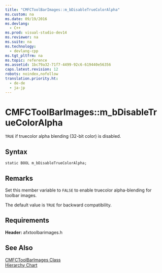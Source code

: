 ```yaml
---
title: "CMFCToolBarImages::m_bDisableTrueColorAlpha"
ms.custom: na
ms.date: 09/19/2016
ms.devlang: 
  - C++
ms.prod: visual-studio-dev14
ms.reviewer: na
ms.suite: na
ms.technology: 
  - devlang-cpp
ms.tgt_pltfrm: na
ms.topic: reference
ms.assetid: 1bc79a32-71f7-4499-92c6-619440e56356
caps.latest.revision: 12
robots: noindex,nofollow
translation.priority.ht: 
  - de-de
  - ja-jp
---
```

# CMFCToolBarImages::m_bDisableTrueColorAlpha
`TRUE` if truecolor alpha blending (32-bit color) is disabled.  
  
## Syntax  
  
```  
static BOOL m_bDisableTrueColorAlpha;  
```  
  
## Remarks  
 Set this member variable to `FALSE` to enable truecolor alpha-blending for toolbar images.  
  
 The default value is `TRUE` for backward compatibility.  
  
## Requirements  
 **Header:** afxtoolbarimages.h  
  
## See Also  
 [CMFCToolBarImages Class](../vs140/CMFCToolBarImages-Class.md)   
 [Hierarchy Chart](../vs140/Hierarchy-Chart.md)